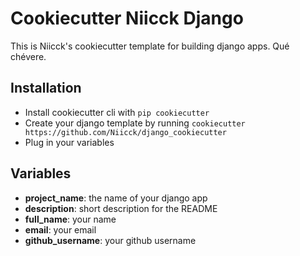 # Cookiecutter Niicck Django

This is Niicck's cookiecutter template for building django apps. Qué chévere.

## Installation

- Install cookiecutter cli with `pip cookiecutter`
- Create your django template by running `cookiecutter https://github.com/Niicck/django_cookiecutter`
- Plug in your variables

## Variables
- **project_name**: the name of your django app
- **description**: short description for the README
- **full_name**: your name
- **email**: your email
- **github_username**: your github username
